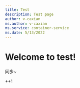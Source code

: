 ```yaml
---
title: Test
description: Test page
author: v-caxian
ms.author: v-caxian
ms.service: container-service
ms.date: 5/13/2022
---
```


# Welcome to test!

同步~

++1

